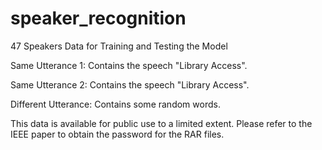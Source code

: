 # speaker_recognition
47 Speakers Data for Training and Testing the Model

Same Utterance 1: Contains the speech "Library Access".

Same Utterance 2: Contains the speech "Library Access".

Different Utterance: Contains some random words.

This data is available for public use to a limited extent. Please refer to the IEEE paper to obtain the password for the RAR files.
